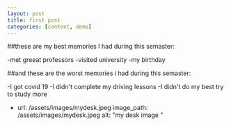 ```yaml
---
layout: post
title: first post
categories: [content, demo]
---
```

##these are my best memories I had during this semaster:

-met greeat professors
-visited university
-my birthday

##and these are the worst memories i had during this semaster:

-I got covid 19
-I didn't complete my driving lessons
-I didn't do my best try to study more

- url: /assets/images/mydesk.jpeg
    image_path: /assets/images/mydesk.jpeg
    alt: "my desk image "